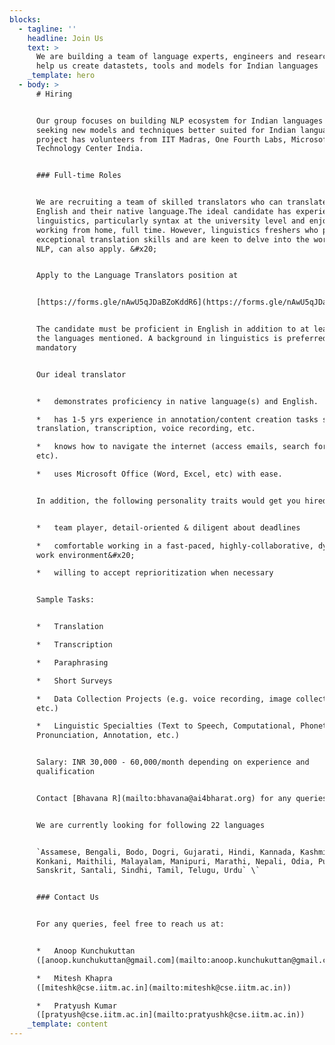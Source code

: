 ```yaml
---
blocks:
  - tagline: ''
    headline: Join Us
    text: >
      We are building a team of language experts, engineers and researchers to
      help us create datastets, tools and models for Indian languages
    _template: hero
  - body: >
      # Hiring


      Our group focuses on building NLP ecosystem for Indian languages and
      seeking new models and techniques better suited for Indian languages. Our
      project has volunteers from IIT Madras, One Fourth Labs, Microsoft Search
      Technology Center India.


      ### Full-time Roles


      We are recruiting a team of skilled translators who can translate between
      English and their native language.The ideal candidate has experience in
      linguistics, particularly syntax at the university level and enjoys
      working from home, full time. However, linguistics freshers who possess
      exceptional translation skills and are keen to delve into the world of
      NLP, can also apply. &#x20;


      Apply to the Language Translators position at


      [https://forms.gle/nAwU5qJDaBZoKddR6](https://forms.gle/nAwU5qJDaBZoKddR6)


      The candidate must be proficient in English in addition to at least one of
      the languages mentioned. A background in linguistics is preferred but not
      mandatory


      Our ideal translator


      *   demonstrates proficiency in native language(s) and English.

      *   has 1-5 yrs experience in annotation/content creation tasks such as
      translation, transcription, voice recording, etc.

      *   knows how to navigate the internet (access emails, search for content,
      etc).

      *   uses Microsoft Office (Word, Excel, etc) with ease.


      In addition, the following personality traits would get you hired:


      *   team player, detail-oriented & diligent about deadlines

      *   comfortable working in a fast-paced, highly-collaborative, dynamic
      work environment&#x20;

      *   willing to accept reprioritization when necessary


      Sample Tasks:


      *   Translation

      *   Transcription

      *   Paraphrasing

      *   Short Surveys

      *   Data Collection Projects (e.g. voice recording, image collection,
      etc.)

      *   Linguistic Specialties (Text to Speech, Computational, Phonetics,
      Pronunciation, Annotation, etc.)


      Salary: INR 30,000 - 60,000/month depending on experience and
      qualification


      Contact [Bhavana R](mailto:bhavana@ai4bharat.org) for any queries


      We are currently looking for following 22 languages


      `Assamese, Bengali, Bodo, Dogri, Gujarati, Hindi, Kannada, Kashmiri,
      Konkani, Maithili, Malayalam, Manipuri, Marathi, Nepali, Odia, Punjabi,
      Sanskrit, Santali, Sindhi, Tamil, Telugu, Urdu` \`


      ### Contact Us


      For any queries, feel free to reach us at:


      *   Anoop Kunchukuttan
      ([anoop.kunchukuttan@gmail.com](mailto:anoop.kunchukuttan@gmail.com))

      *   Mitesh Khapra
      ([miteshk@cse.iitm.ac.in](mailto:miteshk@cse.iitm.ac.in))

      *   Pratyush Kumar
      ([pratyush@cse.iitm.ac.in](mailto:pratyushk@cse.iitm.ac.in))
    _template: content
---
```


